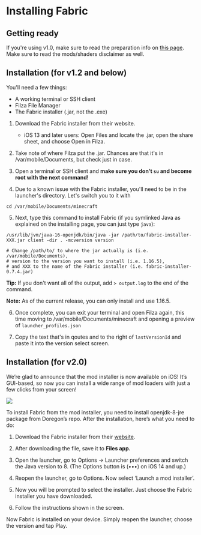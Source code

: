 # Installing Fabric

## Getting ready

If you're using v1.0, make sure to read the preparation info on [this page](../switching-mc-versions). Make sure to read the mods/shaders disclaimer as well.

## Installation (for v1.2 and below)

You'll need a few things:

* A working terminal or SSH client
* Filza File Manager
* The Fabric installer (.jar, not the .exe)

1. Download the Fabric installer from their website.
   - iOS 13 and later users: Open Files and locate the .jar, open the share sheet, and choose Open in Filza.
   
2. Take note of where Filza put the .jar. Chances are that it's in /var/mobile/Documents, but check just in case.

3. Open a terminal or SSH client and **make sure you don't `su` and become root with the next command!**

4. Due to a known issue with the Fabric installer, you'll need to be in the launcher's directory. Let's switch you to it with

```
cd /var/mobile/Documents/minecraft
```

5. Next, type this command to install Fabric (if you symlinked Java as explained on the installing page, you can just type `java`):

```
/usr/lib/jvm/java-16-openjdk/bin/java -jar /path/to/fabric-installer-XXX.jar client -dir . -mcversion version

# Change /path/to/ to where the jar actually is (i.e. /var/mobile/Documents),
# version to the version you want to install (i.e. 1.16.5),
# and XXX to the name of the Fabric installer (i.e. fabric-installer-0.7.4.jar)
```

**Tip:** If you don't want all of the output, add `> output.log` to the end of the command.

**Note:** As of the current release, you can only install and use 1.16.5.

6. Once complete, you can exit your terminal and open Filza again, this time moving to /var/mobile/Documents/minecraft and opening a preview of `launcher_profiles.json`

7. Copy the text that's in qoutes and to the right of `lastVersionId` and paste it into the version select screen.

## Installation (for v2.0)

We’re glad to announce that the mod installer is now available on iOS! It’s GUI-based, so now you can install a wide range of mod loaders with just a few clicks from your screen!

![](https://cdn.discordapp.com/attachments/835802833878122577/906207691217719296/IMG_0276.jpg)

To install Fabric from the mod installer, you need to install openjdk-8-jre package from Doregon’s repo. After the installation, here’s what you need to do:

1. Download the Fabric installer from their [website](https://fabricmc.net/use/).

2. After downloading the file, save it to **Files app.** 

3. Open the launcher, go to Options -> Launcher preferences and switch the Java version to 8. (The Options button is (•••) on iOS 14 and up.)

4. Reopen the launcher, go to Options. Now select ‘Launch a mod installer’.

5. Now you will be prompted to select the installer. Just choose the Fabric installer you have downloaded.

6. Follow the instructions shown in the screen.

Now Fabric is installed on your device. Simply reopen the launcher, choose the version and tap Play.
